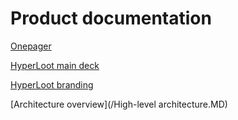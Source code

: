 
# Product documentation

[Onepager](/hyperloot_onepager.pdf)

[HyperLoot main deck](/hyperloot_deck.pdf)

[HyperLoot branding](/hyperloot_branding.pdf)

[Architecture overview](/High-level architecture.MD)
